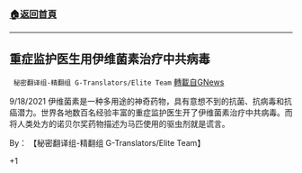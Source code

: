 ###  [:house:返回首頁](https://github.com/ourhimalayas/txt)
---


## 重症监护医生用伊维菌素治疗中共病毒
` 秘密翻译组-精翻组 G-Translators/Elite Team` [轉載自GNews](https://gnews.org/zh-hans/1545715/)

9/18/2021 伊维菌素是一种多用途的神奇药物，具有意想不到的抗菌、抗病毒和抗癌潜力。世界各地数百名经验丰富的重症监护医生开了伊维菌素治疗中共病毒。而将人类处方的诺贝尔奖药物描述为马匹使用的驱虫剂就是谎言。

By： 【秘密翻译组-精翻组 G-Translators/Elite Team】

+1

